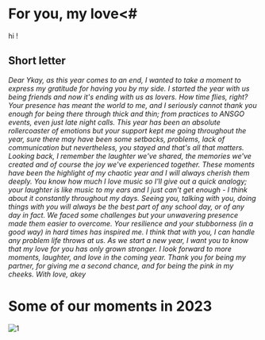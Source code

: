 # For you, my love<#
hi !

## Short letter 
*Dear Ykay, as this year comes to an end, I wanted to take a moment to express my gratitude for having you by my side. I started the year with us being friends and now it's ending with us as lovers. How time flies, right? Your presence has meant the world to me, and I seriously cannot thank you enough for being there through thick and thin; from practices to ANSGO events, even just late night calls. This year has been an absolute rollercoaster of emotions but your support kept me going throughout the year, sure there may have been some setbacks, problems, lack of communication but nevertheless, you stayed and that's all that matters. Looking back, I remember the laughter we've shared, the memories we've created and of course the joy we've experienced together. These moments have been the highlight of my chaotic year and I will always cherish them deeply. You know how much I love music so I'll give out a quick analogy; your laughter is like music to my ears and I just can't get enough - I think about it constantly throughout my days. Seeing you, talking with you, doing things with you will always be the best part of any school day, or of any day in fact. We faced some challenges but your unwavering presence made them easier to overcome. Your resilience and your stubborness (in a good way) in hard times has inspired me. I think that with you, I can handle any problem life throws at us. As we start a new year, I want you to know that my love for you has only grown stronger. I look forward to more moments, laughter, and love in the coming year. Thank you for being my partner, for giving me a second chance, and for being the pink in my cheeks. With love, akey*

# Some of our moments in 2023
![1](https://cdn.discordapp.com/attachments/1009295469194780705/1180850163175137321/image.png?ex=659a9aea&is=658825ea&hm=311651fd135868e42e4f04f85028fdf931fba6d0bd773530be0106cf8bf25dd6&)

